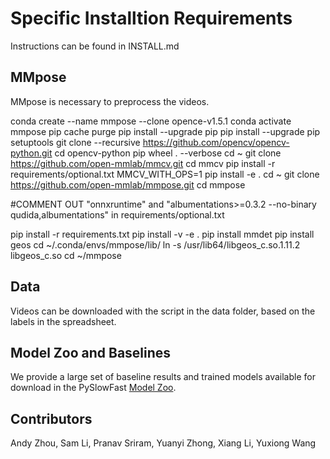 # Specific Installtion Requirements

Instructions can be found in INSTALL.md

## MMpose

MMpose is necessary to preprocess the videos.

conda create --name mmpose --clone opence-v1.5.1
conda activate mmpose
pip cache purge
pip install --upgrade pip
pip install --upgrade pip setuptools
git clone --recursive https://github.com/opencv/opencv-python.git
cd opencv-python
pip wheel . --verbose
cd ~
git clone https://github.com/open-mmlab/mmcv.git
cd mmcv
pip install -r requirements/optional.txt
MMCV_WITH_OPS=1 pip install -e .
cd ~
git clone https://github.com/open-mmlab/mmpose.git
cd mmpose

#COMMENT OUT "onnxruntime" and "albumentations>=0.3.2 --no-binary qudida,albumentations" in requirements/optional.txt

pip install -r requirements.txt
pip install -v -e .
pip install mmdet
pip install geos
cd ~/.conda/envs/mmpose/lib/
ln -s /usr/lib64/libgeos_c.so.1.11.2 libgeos_c.so
cd ~/mmpose

## Data
Videos can be downloaded with the script in the data folder, based on the labels in the spreadsheet. 

## Model Zoo and Baselines

We provide a large set of baseline results and trained models available for download in the PySlowFast [Model Zoo](MODEL_ZOO.md).


## Contributors
Andy Zhou, Sam Li, Pranav Sriram, Yuanyi Zhong, Xiang Li, Yuxiong Wang
